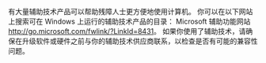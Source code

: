 <Token xmlns:xlink="http://www.w3.org/1999/xlink">有大量辅助技术产品可以帮助残障人士更方便地使用计算机。 你可以在以下网站上搜索可在 Windows 上运行的辅助技术产品的目录： <externalLink xmlns="http://ddue.schemas.microsoft.com/authoring/2003/5"><linkText>Microsoft 辅助功能网站</linkText><linkUri>http://go.microsoft.com/fwlink/?LinkId=8431</linkUri></externalLink>。 如果你使用了辅助技术，请确保在升级软件或硬件之前与你的辅助技术供应商联系，以检查是否有可能的兼容性问题。</Token>

<!--HONumber=May16_HO2-->


